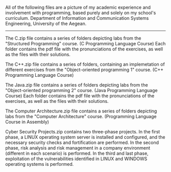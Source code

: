 All of the following files are a picture of my academic experience and involvement with programming, based purely and solely on my school's curriculum. 
Department of Information and Communication Systems Engineering, University of the Aegean.

----------------------------------------------------------------------------------------------------------------------------------------------------------------------------

  The C.zip file contains a series of folders depicting labs from the "Structured Programming" course. (C Programming Language Course)
Each folder contains the pdf file with the pronunciations of the exercises, as well as the files with their solutions.

  The C++.zip file contains a series of folders, containing an implemetation of different exercises from the "Object-oriented programming 1" course. 
(C++ Programming Language Course)

  The Java.zip file contains a series of folders depicting labs from the "Object-oriented programming 2" course. (Java Programming Language Course)
Each folder contains the pdf file with the pronunciations of the exercises, as well as the files with their solutions.

  The Computer Architecture.zip file contains a series of folders depicting labs from the "Computer Architecture" course. (Programming Language Course in Assembly)

  Cyber Security Projects.zip contains two three-phase projects. 
In the first phase, a LINUX operating system server is installed and configured, and the necessary security checks and fortification are performed.
In the second phase, risk analysis and risk management in a company environment (different in each scenario) is performed.
In the third and last phase, exploitation of the vulnerabilities identified in LINUX and WINDOWS operating systems is performed.

    
